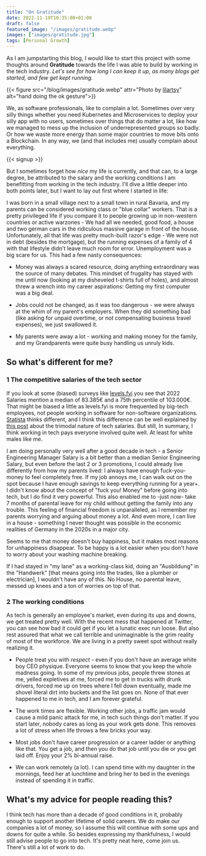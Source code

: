 ```yaml
---
title: "On Gratitude"
date: 2022-11-19T10:35:00+01:00
draft: false
featured_image: "/images/gratitude.webp"
images: ["images/gratitude.jpg"]
tags: [Personal Growth]
---
```


As I am jumpstarting this blog, I would like to start this project with some thoughts around **Gratitude** towards the life I was able to build by working in the tech industry. *Let's see for how long I can keep it up, as many blogs get started, and few get kept running.*


{{< figure src="/blog/images/gratitude.webp" attr="Photo by [lilartsy](https://unsplash.com/@lilartsy?utm_source=unsplash)" alt="hand doing the ok gesture">}}

We, as software professionals, like to complain a lot. Sometimes over very silly things whether you need Kubernetes and Microservices to deploy your silly app with no users, sometimes over things that do matter a lot, like how we managed to mess up the inclusion of underrepresented groups so badly. Or how we waste more energy than some major countries to move bits onto a Blockchain. In any way, we (and that includes me) usually complain about everything.

{{< signup >}}

But I sometimes forget how _nice_ my life is currently, and that can, to a large degree, be attributed to the salary and the working conditions I am benefitting from working in the tech industry. I'll dive a little deeper into both points later, but I want to lay out first where I started in life:

I was born in a small village next to a small town in rural Bavaria, and my parents can be considered working class or "blue collar" workers. That is a pretty privileged life if you compare it to people growing up in non-western countries or active warzones - We had all we needed, good food, a house and two german cars in the ridiculous massive garage in front of the house. Unfortunately, all that life was pretty much-built razor's edge - We were not in debt (besides the mortgage), but the running expenses of a family of 4 with that lifestyle didn't leave much room for error. Unemployment was a big scare for us. This had a few nasty consequences:

* Money was always a scared resource, doing anything extraordinary was the source of many debates. This mindset of frugality has stayed with me until now (looking at my disheveled t-shirts full of holes), and almost threw a wrench into my career aspirations: Getting my first computer was a big deal.

* Jobs could not be changed, as it was too dangerous - we were always at the whim of my parent's employers. When they did something bad (like asking for unpaid overtime, or not compensating business travel expenses), we just swallowed it. 

* My parents were away a lot - working and making money for the family, and my Grandparents were quite busy handling us unruly kids. 

## So what's different for me?

### 1 The competitive salaries of the tech sector

If you look at some (biased) surveys like [levels.fyi](https://www.levels.fyi/t/software-engineer/locations/germany) you see that 2022 Salaries mention a median of 83.385€ and a 75th percentile of 103.000€. That might be biased a little as levels.fyi is more frequented by big-tech employees, not people working in software for non-software organizations. [Statista](https://de.statista.com/statistik/daten/studie/204507/umfrage/brutto-jahresverdienst-von-softwareentwicklern-in-deutschland/
) thinks different, and I think this difference can be well explained by [this post](https://blog.pragmaticengineer.com/software-engineering-salaries-in-the-netherlands-and-europe/) about the trimodal nature of tech salaries. But still, In summary, I think working in tech pays everyone involved quite well. At least for white males like me.

I am doing personally very well after a good decade in tech - a Senior Engineering Manager Salary is a bit better than a median Senior Engineering Salary, but even before the last 2 or 3 promotions, I could already live differently from how my parents lived: I always have enough fuck-you-money to feel completely free. If my job annoys me, I can walk out on the spot because I have enough savings to keep everything running for a year+. I didn't know about the concept of "fuck you! Money" before going into tech, but I do find it very powerful. This also enabled me to -just now- take 7 months of parental leave for my child without getting the family into any trouble. This feeling of financial freedom is unparalleled, as I remember my parents worrying and arguing about money a lot. And even more, I can live in a house - something I never thought was possible in the economic realities of Germany in the 2020s in a major city.

Seems to me that money doesn't buy happiness, but it makes most reasons for unhappiness disappear. To be happy is a lot easier when you don't have to worry about your washing machine breaking.

If I had stayed in "my lane" as a working-class kid, doing an "Ausbildung" in the "Handwerk" [that means going into the trades, like a plumber or electrician], I wouldn't have any of this. No House, no parental leave, messed up knees and a ton of worries on top of that. 

### 2 The working conditions

As tech is generally an employee's market, even during its ups and downs, we get treated pretty well. With the recent mess that happened at Twitter, you can see how bad it could get if you let a lunatic exec run loose. But also rest assured that what we call terrible and unimaginable is the grim reality of most of the workforce. We are living in a pretty sweet spot without really realizing it.

* People treat you with _respect_ - even if you don't have an average white boy CEO physique. Everyone seems to know that you keep the whole madness going. In some of my previous jobs, people threw stones at me, yelled expletives at me, forced me to get in trucks with drunk drivers, forced me up on trees where I fell down eventually, made me shovel literal dirt into buckets and the list goes on. None of that ever happened to me in tech, and I am forever grateful. 

* The work times are flexible. Working other jobs, a traffic jam would cause a mild panic attack for me, in tech such things don't matter. If you start later, nobody cares as long as your work gets done. This removes a lot of stress when life throws a few bricks your way.

* Most jobs don't have career progression or a career ladder or anything like that. You get a job, and then you do that job until you die or you get laid off. Enjoy your 2% bi-annual raise. 

* We can work remotely (a lot). I can spend time with my daughter in the mornings, feed her at lunchtime and bring her to bed in the evenings instead of spending it in traffic.


## What's my advice for people reading this?

I think tech has more than a decade of good conditions in it, probably enough to support another lifetime of solid careers. We do make our companies a lot of money, so I assume this will continue with some ups and downs for quite a while. So besides expressing my thankfulness, I would still advise people to go into tech. It's pretty neat here, come join us. There's still a lot of work to do.
